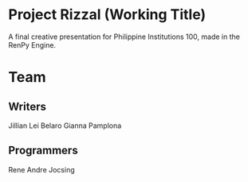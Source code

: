 #  Project Rizzal (Working Title)

A final creative presentation for Philippine Institutions 100, made in the RenPy Engine.

#  Team

## Writers

Jillian Lei Belaro
Gianna Pamplona

## Programmers

Rene Andre Jocsing
